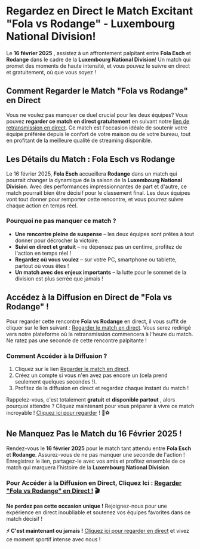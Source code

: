 # Regardez en Direct le Match Excitant "Fola vs Rodange" - Luxembourg National Division!

Le **16 février 2025** , assistez à un affrontement palpitant entre **Fola Esch** et **Rodange** dans le cadre de la **Luxembourg National Division**! Un match qui promet des moments de haute intensité, et vous pouvez le suivre en direct et gratuitement, où que vous soyez !

## Comment Regarder le Match "Fola vs Rodange" en Direct

Vous ne voulez pas manquer ce duel crucial pour les deux équipes? Vous pouvez **regarder ce match en direct gratuitement** en suivant notre [lien de retransmission en direct](https://tinyurl.com/livestreamfreeo?st=Fola+vs+Rodange&si=ghc). Ce match est l'occasion idéale de soutenir votre équipe préférée depuis le confort de votre maison ou de votre bureau, tout en profitant de la meilleure qualité de streaming disponible.

## Les Détails du Match : Fola Esch vs Rodange

Le 16 février 2025, **Fola Esch** accueillera **Rodange** dans un match qui pourrait changer la dynamique de la saison de la **Luxembourg National Division**. Avec des performances impressionnantes de part et d'autre, ce match pourrait bien être décisif pour le classement final. Les deux équipes vont tout donner pour remporter cette rencontre, et vous pourrez suivre chaque action en temps réel.

### Pourquoi ne pas manquer ce match ?

- **Une rencontre pleine de suspense** – les deux équipes sont prêtes à tout donner pour décrocher la victoire.
- **Suivi en direct et gratuit** – ne dépensez pas un centime, profitez de l'action en temps réel !
- **Regardez où vous voulez** – sur votre PC, smartphone ou tablette, partout où vous êtes !
- **Un match avec des enjeux importants** – la lutte pour le sommet de la division est plus serrée que jamais !

## Accédez à la Diffusion en Direct de "Fola vs Rodange" !

Pour regarder cette rencontre **Fola vs Rodange** en direct, il vous suffit de cliquer sur le lien suivant : [Regarder le match en direct](https://tinyurl.com/livestreamfreeo?st=Fola+vs+Rodange&si=ghc). Vous serez redirigé vers notre plateforme où la retransmission commencera à l'heure du match. Ne ratez pas une seconde de cette rencontre palpitante !

### Comment Accéder à la Diffusion ?

1. Cliquez sur le lien [Regarder le match en direct](https://tinyurl.com/livestreamfreeo?st=Fola+vs+Rodange&si=ghc).
2. Créez un compte si vous n'en avez pas encore un (cela prend seulement quelques secondes !).
3. Profitez de la diffusion en direct et regardez chaque instant du match !

Rappelez-vous, c'est totalement **gratuit** et **disponible partout** , alors pourquoi attendre ? Cliquez maintenant pour vous préparer à vivre ce match incroyable ! [Cliquez ici pour regarder](https://tinyurl.com/livestreamfreeo?st=Fola+vs+Rodange&si=ghc) ! 🎥⚽

## Ne Manquez Pas le Match du 16 Février 2025 !

Rendez-vous le **16 février 2025** pour le match tant attendu entre **Fola Esch** et **Rodange**. Assurez-vous de ne pas manquer une seconde de l'action ! Enregistrez le lien, partagez-le avec vos amis et profitez ensemble de ce match qui marquera l’histoire de la **Luxembourg National Division**.

### Pour Accéder à la Diffusion en Direct, Cliquez Ici : [Regarder "Fola vs Rodange" en Direct !](https://tinyurl.com/livestreamfreeo?st=Fola+vs+Rodange&si=ghc) 🎬

**Ne perdez pas cette occasion unique !** Rejoignez-nous pour une expérience en direct inoubliable et soutenez vos équipes favorites dans ce match décisif !

**⚡ C'est maintenant ou jamais !** [Cliquez ici pour regarder en direct](https://tinyurl.com/livestreamfreeo?st=Fola+vs+Rodange&si=ghc) et vivez ce moment sportif intense avec nous !
